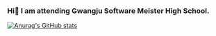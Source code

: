 ### Hi👋 I am attending Gwangju Software Meister High School.

[![Anurag's GitHub stats](https://github-readme-stats.vercel.app/api?username=hotteock3388)](https://github.com/anuraghazra/github-readme-stats)

<!--
**Hotteock3388/Hotteock3388** is a ✨ _special_ ✨ repository because its `README.md` (this file) appears on your GitHub profile.

- 🔭 I’m currently working on ... <br>
MVVM architecture<br>
RxKotlin <br>

- 🌱 I’m currently learning ...<br><br>
- 👯 I’m looking to collaborate on ...<br><br>
- 🤔 I’m looking for help with ...<br><br>
- 💬 Ask me about ...<br><br>
- 📫 How to reach me: ...<br><br>

